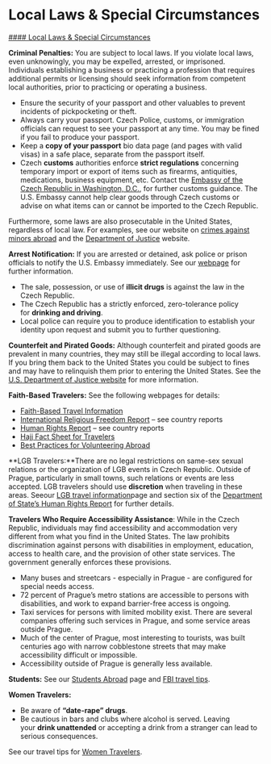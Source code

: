 # Local Laws & Special Circumstances

[#### Local Laws & Special Circumstances](javascript:void(0); "Local Laws & Special Circumstances")

**Criminal Penalties:** You are subject to local laws. If you violate local laws, even unknowingly, you may be expelled, arrested, or imprisoned. Individuals establishing a business or practicing a profession that requires additional permits or licensing should seek information from competent local authorities, prior to practicing or operating a business.

* Ensure the security of your passport and other valuables to prevent incidents of pickpocketing or theft.
* Always carry your passport. Czech Police, customs, or immigration officials can request to see your passport at any time. You may be fined if you fail to produce your passport.
* Keep a **copy of your passport** bio data page (and pages with valid visas) in a safe place, separate from the passport itself.
* Czech **customs** authorities enforce **strict regulations** concerning temporary import or export of items such as firearms, antiquities, medications, business equipment, etc. Contact the [Embassy of the Czech Republic in Washington, D.C.](https://www.mzv.cz/washington/en/consular_information/index.html), for further customs guidance. The U.S. Embassy cannot help clear goods through Czech customs or advise on what items can or cannot be imported to the Czech Republic.

Furthermore, some laws are also prosecutable in the United States, regardless of local law. For examples, see our website on [crimes against minors abroad](https://travel.state.gov/content/travel/en/international-travel/emergencies/arrest-detention/crimes-against-minors.html) and the [Department of Justice](http://www.justice.gov/usam/criminal-resource-manual-1617-extraterritorial-criminal-jurisdiction-18-usc-112-878-970-1116) website.

**Arrest Notification:** If you are arrested or detained, ask police or prison officials to notify the U.S. Embassy immediately. See our [webpage](https://travel.state.gov/content/travel/en/international-travel/emergencies/arrest-detention.html) for further information.

* The sale, possession, or use of **illicit drugs** is against the law in the Czech Republic.
* The Czech Republic has a strictly enforced, zero-tolerance policy for **drinking and driving**.
* Local police can require you to produce identification to establish your identity upon request and submit you to further questioning.

**Counterfeit and Pirated Goods:** Although counterfeit and pirated goods are prevalent in many countries, they may still be illegal according to local laws. If you bring them back to the United States you could be subject to fines and may have to relinquish them prior to entering the United States. See the [U.S. Department of Justice website](https://www.justice.gov/criminal-ccips) for more information.

**Faith-Based Travelers:** See the following webpages for details:

* [Faith-Based Travel Information](https://travel.state.gov/content/travel/en/international-travel/before-you-go/travelers-with-special-considerations/faith-based-travel.html)
* [International Religious Freedom Report](https://www.state.gov/international-religious-freedom-reports/) – see country reports
* [Human Rights Report](https://www.state.gov/reports-bureau-of-democracy-human-rights-and-labor/country-reports-on-human-rights-practices/) – see country reports
* [Hajj Fact Sheet for Travelers](https://travel.state.gov/content/travel/en/international-travel/before-you-go/travelers-with-special-considerations/hajj-umrah.html)
* [Best Practices for Volunteering Abroad](https://travel.state.gov/content/travel/en/international-travel/before-you-go/travelers-with-special-considerations/volunteering-abroad.html)

**LGB Travelers:**There are no legal restrictions on same-sex sexual relations or the organization of LGB events in Czech Republic. Outside of Prague, particularly in small towns, such relations or events are less accepted. LGB travelers should use **discretion** when traveling in these areas. Seeour [LGB travel information](https://travel.state.gov/content/travel/en/international-travel/before-you-go/travelers-with-special-considerations/lgbti.html)page and section six of the [Department of State’s Human Rights Report](https://www.state.gov/reports-bureau-of-democracy-human-rights-and-labor/country-reports-on-human-rights-practices/) for further details.

**Travelers Who Require Accessibility Assistance**: While in the Czech Republic, individuals may find accessibility and accommodation very different from what you find in the United States. The law prohibits discrimination against persons with disabilities in employment, education, access to health care, and the provision of other state services. The government generally enforces these provisions.

* Many buses and streetcars - especially in Prague - are configured for special needs access.
* 72 percent of Prague’s metro stations are accessible to persons with disabilities, and work to expand barrier-free access is ongoing.
* Taxi services for persons with limited mobility exist. There are several companies offering such services in Prague, and some service areas outside Prague.
* Much of the center of Prague, most interesting to tourists, was built centuries ago with narrow cobblestone streets that may make accessibility difficult or impossible.
* Accessibility outside of Prague is generally less available.

**Students:** See our [Students Abroad](https://travel.state.gov/content/travel/en/international-travel/before-you-go/travelers-with-special-considerations/students.html) page and [FBI travel tips](https://ucr.fbi.gov/investigate/counterintelligence/student-brochure).

**Women Travelers:**

* Be aware of **“date-rape” drugs**.
* Be cautious in bars and clubs where alcohol is served. Leaving your **drink unattended** or accepting a drink from a stranger can lead to serious consequences.

See our travel tips for [Women Traveler](https://travel.state.gov/content/travel/en/international-travel/before-you-go/travelers-with-special-considerations/women-travelers.html)[s](https://travel.state.gov/content/travel/en/international-travel/before-you-go/travelers-with-special-considerations/women-travelers.html).